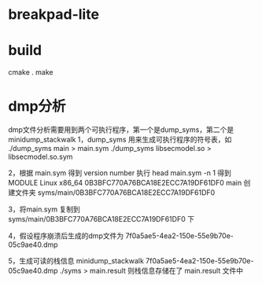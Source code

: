 # breakpad-lite

# build

cmake .
make

# dmp分析

dmp文件分析需要用到两个可执行程序，第一个是dump_syms，第二个是minidump_stackwalk
1，dump_syms 用来生成可执行程序的符号表，如
./dump_syms main > main.sym
./dump_syms libsecmodel.so > libsecmodel.so.sym

2，根据 main.sym 得到 version number
执行 head main.sym -n 1
得到 MODULE Linux x86_64 0B3BFC770A76BCA18E2ECC7A19DF61DF0 main
创建文件夹 syms/main/0B3BFC770A76BCA18E2ECC7A19DF61DF0

3，将main.sym 复制到 syms/main/0B3BFC770A76BCA18E2ECC7A19DF61DF0 下

4，假设程序崩溃后生成的dmp文件为 7f0a5ae5-4ea2-150e-55e9b70e-05c9ae40.dmp

5，生成可读的栈信息
minidump_stackwalk 7f0a5ae5-4ea2-150e-55e9b70e-05c9ae40.dmp ./syms > main.result
则栈信息存储在了 main.result 文件中
